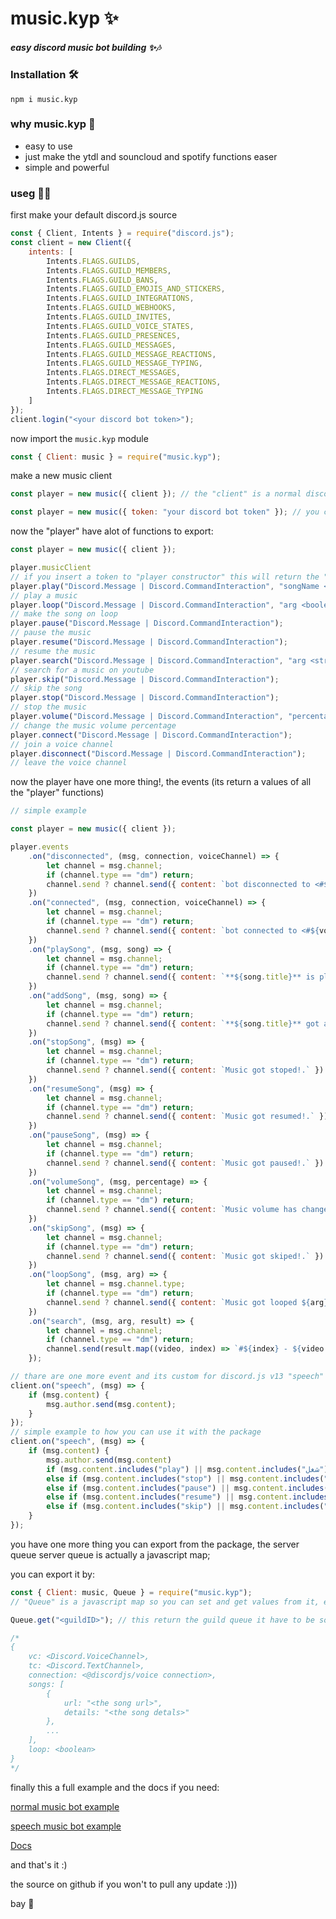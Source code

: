 # music.kyp ✨

##### easy discord music bot building ✨🎶

### Installation 🛠

```
npm i music.kyp
```

### why music.kyp 🤔

- easy to use
- just make the ytdl and souncloud and spotify functions easer
- simple and powerful

### useg 👨‍💻

first make your default discord.js source

```js
const { Client, Intents } = require("discord.js");
const client = new Client({
    intents: [
        Intents.FLAGS.GUILDS,
        Intents.FLAGS.GUILD_MEMBERS,
        Intents.FLAGS.GUILD_BANS,
        Intents.FLAGS.GUILD_EMOJIS_AND_STICKERS,
        Intents.FLAGS.GUILD_INTEGRATIONS,
        Intents.FLAGS.GUILD_WEBHOOKS,
        Intents.FLAGS.GUILD_INVITES,
        Intents.FLAGS.GUILD_VOICE_STATES,
        Intents.FLAGS.GUILD_PRESENCES,
        Intents.FLAGS.GUILD_MESSAGES,
        Intents.FLAGS.GUILD_MESSAGE_REACTIONS,
        Intents.FLAGS.GUILD_MESSAGE_TYPING,
        Intents.FLAGS.DIRECT_MESSAGES,
        Intents.FLAGS.DIRECT_MESSAGE_REACTIONS,
        Intents.FLAGS.DIRECT_MESSAGE_TYPING
    ]
});
client.login("<your discord bot token>");
```

now import the `music.kyp` module

```js
const { Client: music } = require("music.kyp");
```

make a new music client

```js
const player = new music({ client }); // the "client" is a normal discord.js@13 client
```

```js
const player = new music({ token: "your discord bot token" }); // you can also do this
```

now the "player" have alot of functions to export:

```js
const player = new music({ client });

player.musicClient
// if you insert a token to "player constructor" this will return the "Discord.Client"
player.play("Discord.Message | Discord.CommandInteraction", "songName <string>");
// play a music
player.loop("Discord.Message | Discord.CommandInteraction", "arg <boolean>");
// make the song on loop
player.pause("Discord.Message | Discord.CommandInteraction");
// pause the music
player.resume("Discord.Message | Discord.CommandInteraction");
// resume the music
player.search("Discord.Message | Discord.CommandInteraction", "arg <string>");
// search for a music on youtube
player.skip("Discord.Message | Discord.CommandInteraction");
// skip the song
player.stop("Discord.Message | Discord.CommandInteraction");
// stop the music
player.volume("Discord.Message | Discord.CommandInteraction", "percentage <number>");
// change the music volume percentage
player.connect("Discord.Message | Discord.CommandInteraction");
// join a voice channel
player.disconnect("Discord.Message | Discord.CommandInteraction");
// leave the voice channel
```

now the player have one more thing!, the events (its return a values of all the "player" functions)

```js
// simple example

const player = new music({ client });

player.events
    .on("disconnected", (msg, connection, voiceChannel) => {
        let channel = msg.channel;
        if (channel.type == "dm") return;
        channel.send ? channel.send({ content: `bot disconnected to <#${voiceChannel.id}>` }) : "bad reading";
    })
    .on("connected", (msg, connection, voiceChannel) => {
        let channel = msg.channel;
        if (channel.type == "dm") return;
        channel.send ? channel.send({ content: `bot connected to <#${voiceChannel.id}>` }) : "bad reading";
    })
    .on("playSong", (msg, song) => {
        let channel = msg.channel;
        if (channel.type == "dm") return;
        channel.send ? channel.send({ content: `**${song.title}** is playing!` }) : "bad reading";
    })
    .on("addSong", (msg, song) => {
        let channel = msg.channel;
        if (channel.type == "dm") return;
        channel.send ? channel.send({ content: `**${song.title}** got added!` }) : "bad reading";
    })
    .on("stopSong", (msg) => {
        let channel = msg.channel;
        if (channel.type == "dm") return;
        channel.send ? channel.send({ content: `Music got stoped!.` }) : "bad reading";
    })
    .on("resumeSong", (msg) => {
        let channel = msg.channel;
        if (channel.type == "dm") return;
        channel.send ? channel.send({ content: `Music got resumed!.` }) : "bad reading";
    })
    .on("pauseSong", (msg) => {
        let channel = msg.channel;
        if (channel.type == "dm") return;
        channel.send ? channel.send({ content: `Music got paused!.` }) : "bad reading";
    })
    .on("volumeSong", (msg, percentage) => {
        let channel = msg.channel;
        if (channel.type == "dm") return;
        channel.send ? channel.send({ content: `Music volume has changed to: ${percentage}%` }) : "bad reading";
    })
    .on("skipSong", (msg) => {
        let channel = msg.channel;
        if (channel.type == "dm") return;
        channel.send ? channel.send({ content: `Music got skiped!.` }) : "bad reading";
    })
    .on("loopSong", (msg, arg) => {
        let channel = msg.channel.type;
        if (channel.type == "dm") return;
        channel.send ? channel.send({ content: `Music got looped ${arg}!.` }) : "bad reading";
    })
    .on("search", (msg, arg, result) => {
        let channel = msg.channel;
        if (channel.type == "dm") return;
        channel.send(result.map((video, index) => `#${index} - ${video.url}`).join("\n"))
    });

// thare are one more event and its custom for discord.js v13 "speech"
client.on("speech", (msg) => {
    if (msg.content) {
        msg.author.send(msg.content);
    }
});
// simple example to how you can use it with the package
client.on("speech", (msg) => {
    if (msg.content) {
        msg.author.send(msg.content)
        if (msg.content.includes("play") || msg.content.includes("شغل")) player.play(msg, msg.content.split(' ').slice(' ').join(' '));
        else if (msg.content.includes("stop") || msg.content.includes("وقف")) player.stop(msg);
        else if (msg.content.includes("pause") || msg.content.includes("اسكت")) player.pause(msg);
        else if (msg.content.includes("resume") || msg.content.includes("كمل")) player.resume(msg);
        else if (msg.content.includes("skip") || msg.content.includes("الي بعده")) player.skip(msg);
    }
});
```

you have one more thing you can export from the package, the server queue
server queue is actually a javascript map;

you can export it by:

```js
const { Client: music, Queue } = require("music.kyp");
// "Queue" is a javascript map so you can set and get values from it, example:

Queue.get("<guildID>"); // this return the guild queue it have to be something like that:

/*
{
    vc: <Discord.VoiceChannel>,
    tc: <Discord.TextChannel>,
    connection: <@discordjs/voice connection>,
    songs: [
        {
            url: "<the song url>",
            details: "<the song detals>"
        },
        ...
    ],
    loop: <boolean>
}
*/
```

finally this a full example and the docs if you need:

[normal music bot example](https://github.com/DevelopersSupportAR/music.kyp/tree/master/example/normal)

[speech music bot example](https://github.com/DevelopersSupportAR/music.kyp/tree/master/example/speech)

[Docs](https://music-kyp.ml)

and that's it :)

the source on github if you won't to pull any update :)))

bay 👋
